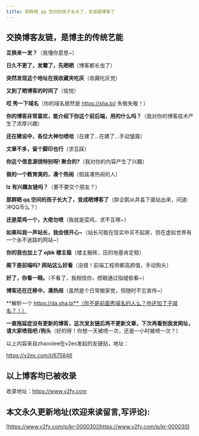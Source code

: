 ```yaml
---
title: 那群晒 qq 空间的孩子长大了，变成晒博客了
---
```


## 交换博客友链，是博主的传统艺能


**互换来一发？**（我懂你意思~）

**日久不更了，发霉了，先晒晒**（博客都长虫了）

**突然发现这个地址在我收藏夹吃灰**（收藏吃灰党）

**又到了晒博客的时间了**（愉悦）

**哎 秀一下域名**（你的域名居然是 https://sha.bi/ 失敬失敬！）

**你的博客非常喜欢，能介绍下你这个前后端，用的什么吗？**（我对你的博客技术产生了浓厚兴趣）

**还在建设中，各位大神勿喷哈**（在建了...在建了...手动皱眉）

**文章不多，留个脚印也行**（求互踩）

**你这个信息源很特别呀! 聚合的?**（我对你的内容产生了兴趣）

**做的一个教育类的，凑个热闹**（假装凑热闹的人）

**lz 有兴趣友链吗？**（要不要交个朋友？）

**那群晒 qq 空间的孩子长大了，变成晒博客了**（胖企鹅从井盖下面钻出来，问道: 冲QQ币么？）

**还是菜鸡一个，大佬勿喷**（我就是菜鸡，求不互啄~）

**如果叫我一声站长，我会很开心~**（站长可能在现实中买不起房，但在虚拟世界有一个永不迷路的网站~）

**你的我也加上了 ojbk 楼主稳**（楼主搬砖，压的地基肯定稳）

**阁下是前端吗? 网站这么好看**（没错！前端工程师都高颜值，手动狗头）

**好了，你看一眼。**（不看了，我相信你，捂眼通过指缝偷看~）

**博客还在迁移中，凑热闹**（虽然是个日常搬家党，但随时不忘宣传~）

**解析一个 https://da.sha.bi**（你不是前面秀域名的人么？咋还加了子域名？！）

**一直拖延症没有更新的博客，这次发友链后再不更新文章，下次再看到我发网址，请大家喷我吧 /狗头**（好的呀！你想一天被喷一次，还是一小时被喷一次？）


以上内容来自zhaoolee在v2ex发起的友链贴，地址：

https://v2ex.com/t/675846

## 以上博客均已被收录

收录地址：https://www.v2fy.com



## 本文永久更新地址(欢迎来读留言,写评论):

[https://www.v2fy.com/p/kr-000030](https://www.v2fy.com/p/kr-000030)
